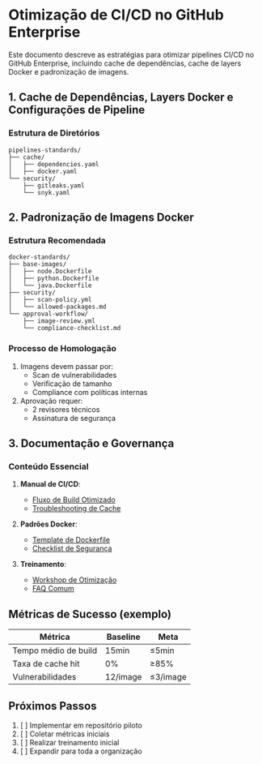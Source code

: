 # Otimização de CI/CD no GitHub Enterprise

Este documento descreve as estratégias para otimizar pipelines CI/CD no GitHub Enterprise, incluindo cache de dependências, cache de layers Docker e padronização de imagens.

## 1. Cache de Dependências, Layers Docker e Configurações de Pipeline

### Estrutura de Diretórios

```
pipelines-standards/
├── cache/
│   ├── dependencies.yaml
│   ├── docker.yaml
└── security/
    ├── gitleaks.yaml
    └── snyk.yaml
```

## 2. Padronização de Imagens Docker

### Estrutura Recomendada

```
docker-standards/
├── base-images/
│   ├── node.Dockerfile
│   ├── python.Dockerfile
│   └── java.Dockerfile
├── security/
│   ├── scan-policy.yml
│   └── allowed-packages.md
└── approval-workflow/
    ├── image-review.yml
    └── compliance-checklist.md
```

### Processo de Homologação

1. Imagens devem passar por:
   - Scan de vulnerabilidades
   - Verificação de tamanho
   - Compliance com políticas internas
2. Aprovação requer:
   - 2 revisores técnicos
   - Assinatura de segurança

## 3. Documentação e Governança

### Conteúdo Essencial

1. **Manual de CI/CD**:
   - [Fluxo de Build Otimizado](docs/cicd-flow.md)
   - [Troubleshooting de Cache](docs/cache-troubleshooting.md)

2. **Padrões Docker**:
   - [Template de Dockerfile](templates/Dockerfile-template.md)
   - [Checklist de Segurança](docs/docker-security.md)

3. **Treinamento**:
   - [Workshop de Otimização](training/optimization-workshop.md)
   - [FAQ Comum](docs/faq.md)

## Métricas de Sucesso (exemplo)

| Métrica               | Baseline | Meta      |
|-----------------------|----------|-----------|
| Tempo médio de build  | 15min    | ≤5min     |
| Taxa de cache hit     | 0%       | ≥85%      |
| Vulnerabilidades      | 12/image | ≤3/image  |

## Próximos Passos

1. [ ] Implementar em repositório piloto
2. [ ] Coletar métricas iniciais
3. [ ] Realizar treinamento inicial
4. [ ] Expandir para toda a organização

